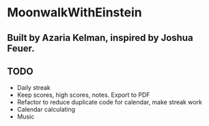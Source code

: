 # MoonwalkWithEinstein

## Built by Azaria Kelman, inspired by Joshua Feuer.


## TODO
- Daily streak
- Keep scores, high scores, notes. Export to PDF
- Refactor to reduce duplicate code for calendar, make streak work
- Calendar calculating
- Music